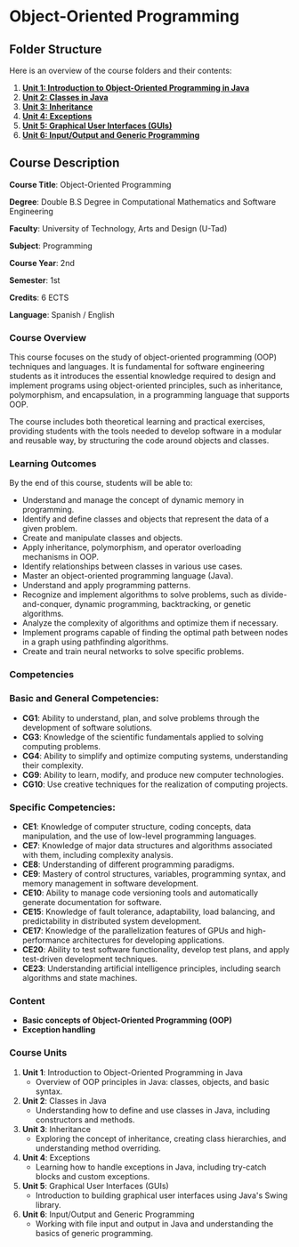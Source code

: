 # Object-Oriented Programming

## **Folder Structure**

Here is an overview of the course folders and their contents:

1. [**Unit 1: Introduction to Object-Oriented Programming in Java**](Unit_1/)
2. [**Unit 2: Classes in Java**](Unit_2/)
3. [**Unit 3: Inheritance**](Unit_3/)
4. [**Unit 4: Exceptions**](Unit_4/)
5. [**Unit 5: Graphical User Interfaces (GUIs)**](Unit_5/)
6. [**Unit 6: Input/Output and Generic Programming**](Unit_6/)

## **Course Description**

**Course Title**: Object-Oriented Programming

**Degree**: Double B.S Degree in Computational Mathematics and Software Engineering

**Faculty**: University of Technology, Arts and Design (U-Tad)

**Subject**: Programming

**Course Year**: 2nd

**Semester**: 1st

**Credits**: 6 ECTS

**Language**: Spanish / English

### **Course Overview**

This course focuses on the study of object-oriented programming (OOP) techniques and languages. It is fundamental for software engineering students as it introduces the essential knowledge required to design and implement programs using object-oriented principles, such as inheritance, polymorphism, and encapsulation, in a programming language that supports OOP.

The course includes both theoretical learning and practical exercises, providing students with the tools needed to develop software in a modular and reusable way, by structuring the code around objects and classes.

### **Learning Outcomes**

By the end of this course, students will be able to:

- Understand and manage the concept of dynamic memory in programming.
- Identify and define classes and objects that represent the data of a given problem.
- Create and manipulate classes and objects.
- Apply inheritance, polymorphism, and operator overloading mechanisms in OOP.
- Identify relationships between classes in various use cases.
- Master an object-oriented programming language (Java).
- Understand and apply programming patterns.
- Recognize and implement algorithms to solve problems, such as divide-and-conquer, dynamic programming, backtracking, or genetic algorithms.
- Analyze the complexity of algorithms and optimize them if necessary.
- Implement programs capable of finding the optimal path between nodes in a graph using pathfinding algorithms.
- Create and train neural networks to solve specific problems.

### **Competencies**

### **Basic and General Competencies:**

- **CG1**: Ability to understand, plan, and solve problems through the development of software solutions.
- **CG3**: Knowledge of the scientific fundamentals applied to solving computing problems.
- **CG4**: Ability to simplify and optimize computing systems, understanding their complexity.
- **CG9**: Ability to learn, modify, and produce new computer technologies.
- **CG10**: Use creative techniques for the realization of computing projects.

### **Specific Competencies:**

- **CE1**: Knowledge of computer structure, coding concepts, data manipulation, and the use of low-level programming languages.
- **CE7**: Knowledge of major data structures and algorithms associated with them, including complexity analysis.
- **CE8**: Understanding of different programming paradigms.
- **CE9**: Mastery of control structures, variables, programming syntax, and memory management in software development.
- **CE10**: Ability to manage code versioning tools and automatically generate documentation for software.
- **CE15**: Knowledge of fault tolerance, adaptability, load balancing, and predictability in distributed system development.
- **CE17**: Knowledge of the parallelization features of GPUs and high-performance architectures for developing applications.
- **CE20**: Ability to test software functionality, develop test plans, and apply test-driven development techniques.
- **CE23**: Understanding artificial intelligence principles, including search algorithms and state machines.

### **Content**

- **Basic concepts of Object-Oriented Programming (OOP)**
- **Exception handling**

### **Course Units**

1. **Unit 1**: Introduction to Object-Oriented Programming in Java
    - Overview of OOP principles in Java: classes, objects, and basic syntax.
2. **Unit 2**: Classes in Java
    - Understanding how to define and use classes in Java, including constructors and methods.
3. **Unit 3**: Inheritance
    - Exploring the concept of inheritance, creating class hierarchies, and understanding method overriding.
4. **Unit 4**: Exceptions
    - Learning how to handle exceptions in Java, including try-catch blocks and custom exceptions.
5. **Unit 5**: Graphical User Interfaces (GUIs)
    - Introduction to building graphical user interfaces using Java's Swing library.
6. **Unit 6**: Input/Output and Generic Programming
    - Working with file input and output in Java and understanding the basics of generic programming.